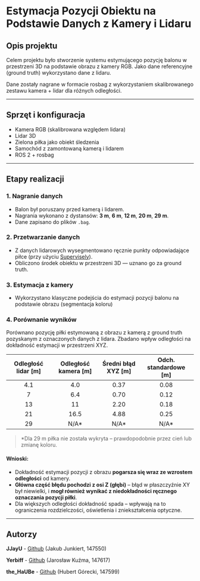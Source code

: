 # Estymacja Pozycji Obiektu na Podstawie Danych z Kamery i Lidaru

## Opis projektu

Celem projektu było stworzenie systemu estymującego pozycję balonu w przestrzeni 3D na podstawie obrazu z kamery RGB. Jako dane referencyjne (ground truth) wykorzystano dane z lidaru.

Dane zostały nagrane w formacie rosbag z wykorzystaniem skalibrowanego zestawu kamera + lidar dla różnych odległości.

---

## Sprzęt i konfiguracja

- Kamera RGB (skalibrowana względem lidara)
- Lidar 3D
- Zielona piłka jako obiekt śledzenia
- Samochód z zamontowaną kamerą i lidarem
- ROS 2 + rosbag

---

## Etapy realizacji

### 1. Nagranie danych
- Balon był poruszany przed kamerą i lidarem.
- Nagrania wykonano z dystansów: **3 m**, **6 m**, **12 m**, **20 m**, **29 m**.
- Dane zapisano do plików `.bag`.

### 2. Przetwarzanie danych
- Z danych lidarowych wysegmentowano ręcznie punkty odpowiadające piłce (przy użyciu [Supervisely](https://app.supervisely.com/)).
- Obliczono środek obiektu w przestrzeni 3D — uznano go za ground truth.

### 3. Estymacja z kamery
- Wykorzystano klasyczne podejścia do estymacji pozycji balonu na podstawie obrazu (segmentacja koloru)

### 4. Porównanie wyników

Porównano pozycję piłki estymowaną z obrazu z kamerą z ground truth pozyskanym z oznaczonych danych z lidara. Zbadano wpływ odległości na dokładność estymacji w przestrzeni XYZ.

| Odległość lidar [m] | Odległość kamera [m]  | Średni błąd XYZ [m] | Odch. standardowe [m]  |
|:-------------------:|:---------------------:|:-------------------:|:----------------------:|
|        4.1          |         4.0           |        0.37         |         0.08           |
|         7           |         6.4           |        0.70         |         0.12           |
|        13           |         11            |        2.20         |         0.18           |
|        21           |         16.5          |        4.88         |         0.25           |
|        29           |        N/A*            |        N/A*         |         N/A*           |

> \*Dla 29 m piłka nie została wykryta – prawdopodobnie przez cień lub zmianę koloru.

#### Wnioski:
- Dokładność estymacji pozycji z obrazu **pogarsza się wraz ze wzrostem odległości** od kamery.
- **Główna część błędu pochodzi z osi Z (głębi)** – błąd w płaszczyźnie XY był niewielki, i **mogł również wynikać z niedokładności ręcznego oznaczania pozycji piłki**.
- Dla większych odległości dokładność spada – wpływają na to ograniczenia rozdzielczości, oświetlenia i zniekształcenia optyczne.

---


## Autorzy

__JJayU__ - [Github](https://github.com/JJayU) (Jakub Junkiert, 147550)

__Yerbiff__ - [Github](https://github.com/Yerbiff) (Jarosław Kuźma, 147617)

__the_HaUBe__ - [Github](https://github.com/theHaUBe) (Hubert Górecki, 147599)
